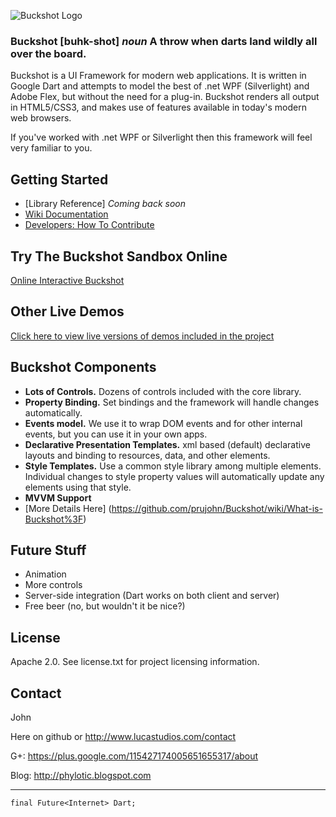 ![Buckshot Logo](http://www.lucastudios.com/img/lucaui_logo_candidate2.png)

### Buckshot [buhk-shot] *noun* A throw when darts land wildly all over the board. ###

Buckshot is a UI Framework for modern web applications. It is written in Google Dart and attempts to model the best of .net WPF (Silverlight) and Adobe Flex, but without the need for a plug-in. Buckshot renders all output in HTML5/CSS3, and makes use of features available in today's modern web browsers.

If you've worked with .net WPF or Silverlight then this framework will feel very familiar to you.

## Getting Started
* [Library Reference] *Coming back soon*
* [Wiki Documentation](https://github.com/prujohn/Buckshot/wiki/_pages)
* [Developers: How To Contribute](https://github.com/prujohn/Buckshot/wiki/How-To-Contribute)

## Try The Buckshot Sandbox Online
[Online Interactive Buckshot](http://www.lucastudios.com/trybuckshot)

## Other Live Demos
[Click here to view live versions of demos included in the project](http://www.lucastudios.com/demos/)

## Buckshot Components
* **Lots of Controls.**  Dozens of controls included with the core library. 
* **Property Binding.**  Set bindings and the framework will handle changes automatically.
* **Events model.** We use it to wrap DOM events and for other internal events, but you can use it in your own apps.
* **Declarative Presentation Templates.** xml based (default) declarative layouts and binding to resources, data, and other elements.
* **Style Templates.**  Use a common style library among multiple elements.  Individual changes to style property values will automatically update any elements using that style.
* **MVVM Support**
* [More Details Here] (https://github.com/prujohn/Buckshot/wiki/What-is-Buckshot%3F)

## Future Stuff
* Animation
* More controls
* Server-side integration (Dart works on both client and server)
* Free beer (no, but wouldn't it be nice?)

## License
Apache 2.0. See license.txt for project licensing information.

## Contact

John

Here on github or http://www.lucastudios.com/contact

G+: https://plus.google.com/115427174005651655317/about

Blog: http://phylotic.blogspot.com

---------------------------------------------
	final Future<Internet> Dart;

